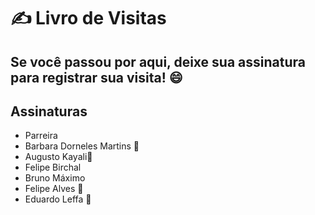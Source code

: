 
# ✍️ Livro de Visitas

Se você passou por aqui, deixe sua assinatura para registrar sua visita! 😄
---

## Assinaturas
- Parreira
- Barbara Dorneles Martins 💙
- Augusto Kayali🗿
- Felipe Birchal
- Bruno Máximo
- Felipe Alves 🚀
- Eduardo Leffa 📖
